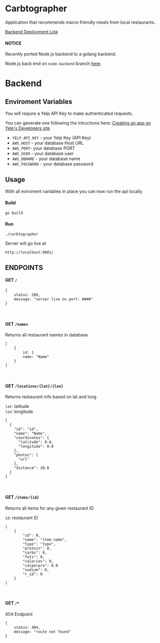 # Carbtographer
Application that recommends macro friendly meals from local restaurants.

[Backend Deployment Link](https://carbtographer.herokuapp.com/)

#### NOTICE
Recently ported Node.js backend to a golang backend.
 
Node.js back end on `node-backend` branch [here](https://github.com/reynld/carbtographer/tree/node-backend).

# Backend

## Enviroment Variables
You will require a Yelp API Key to make authenticated requests.
 
You can generate one following the intructions here:
 [Creating an app on Yelp's Developers site](https://www.yelp.com/developers/documentation/v3/authentication)
- ``YELP_API_KEY`` - your Yelp Key (API Key)
- ``AWS_HOST`` - your database Host URL
- ``AWS_PORT``- your database PORT
- ``AWS_USER`` - your database user
- ``AWS_DBNAME`` - your database name
- ``AWS_PASSWORD`` - your database password

## Usage
 With all eviroment variables in place you can now run the api locally
 
#### Build
 `go build`
 
#### Run
 `./carbtographer`

Server will go live at

`http://localhost:9001/`
<br/>

## ENDPOINTS

#### GET `/`
 
```
{
    status: 200,
    message: "server live on port: ####"
}
```
<br/>

#### GET `/names`

Returns all restaurant names in database
 
```
[
    {
        id: 1
        name: "Name"
    }
]
```
<br/>

#### GET `/locations/{lat}/{lon}`
 
Returns restaurant info based on lat and long
 
`lat`: latitude  
`lon`: longitude  
 
```
[
  {
    "id": "id",
    "name": "Name",
    "coordinates": {
      "latitude": 0.0,
      "longitude": 0.0
    },
    "photos": [
      "url"
    ],
    "distance": 20.0
  }
]
```
<br/>

#### GET `/items/{id}`

Returns all items for any given restaurant ID
 
`id`: restaurant ID  
 
```
[
    {
        "id": 0,
        "name": "item name",
        "type": "type",
        "protein": 0,
        "carbs": 0,
        "fats": 0,
        "calories": 0,
        "calperpro": 0.0
        "sodium": 0,
        "r_id": 0
    }
]
```
<br/>

#### GET `/*`
 
404 Endpoint
 
```
{
    status: 404,
    message: "route not found"
}
```